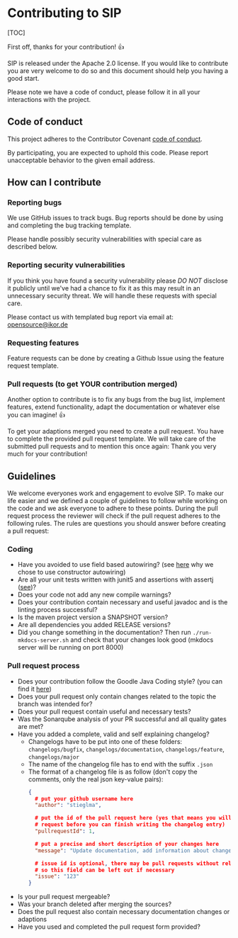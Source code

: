 # Contributing to SIP

[TOC]

First off, thanks for your contribution! :+1:

SIP is released under the Apache 2.0 license. If you would like to contribute you are very welcome to do so and this document should help you having a good start.

Please note we have a code of conduct, please follow it in all your interactions with the project.

## Code of conduct

This project adheres to the Contributor Covenant [code of conduct](./CODE_OF_CONDUCT.md).

By participating, you are expected to uphold this code. Please report unacceptable behavior to the given email address.

## How can I contribute

### Reporting bugs

We use GitHub issues to track bugs. Bug reports should be done by using and completing the bug tracking template.

Please handle possibly security vulnerabilities with special care as described below.

### Reporting security vulnerabilities

If you think you have found a security vulnerability please *DO NOT* disclose it publicly until we've had a chance to fix it as this may result in an unnecessary security threat. We will handle these requests with special care.

Please contact us with templated bug report via email at: opensource@ikor.de

### Requesting features

Feature requests can be done by creating a Github Issue using the feature request template.

### Pull requests (to get YOUR contribution merged)

Another option to contribute is to fix any bugs from the bug list, implement features, extend functionality, adapt the documentation or whatever else you can imagine! :+1:

To get your adaptions merged you need to create a pull request. You have to complete the provided pull request template. We will take care of the submitted pull requests and to mention this once again: Thank you very much for your contribution!

## Guidelines

We welcome everyones work and engagement to evolve SIP. To make our life easier and we defined a couple of guidelines to follow while working on the code and we ask everyone to adhere to these points. During the pull request process the reviewer will check if the pull request adheres to the following rules. The rules are questions you should answer before creating a pull request:

### Coding

- Have you avoided to use field based autowiring? (see [here](http://odrotbohm.de/2013/11/why-field-injection-is-evil/) why we chose to use constructor autowiring)
- Are all your unit tests written with junit5 and assertions with assertj ([see](https://assertj.github.io/doc/))?
- Does your code not add any new compile warnings?
- Does your contribution contain necessary and useful javadoc and is the linting process successful?
- Is the maven project version a SNAPSHOT version?
- Are all dependencies you added RELEASE versions?
- Did you change something in the documentation? Then run `./run-mkdocs-server.sh` and check that your changes look good (mkdocs server will be running on port 8000)

### Pull request process

- Does your contribution follow the Goodle Java Coding style? (you can find it [here](https://github.com/google/google-java-format))
- Does your pull request only contain changes related to the topic the branch was intended for?
- Does your pull request contain useful and necessary tests?
- Was the Sonarqube analysis of your PR successful and all quality gates are met?
- Have you added a complete, valid and self explaining changelog?
    - Changelogs have to be put into one of these folders: `changelogs/bugfix`, `changelogs/documentation`, `changelogs/feature`, `changelogs/major`
    - The name of the changelog file has to end with the suffix `.json`
    - The format of a changelog file is as follow (don't copy the comments, only the real json key-value pairs):
      ```json
      {
        # put your github username here
        "author": "stieglma",

        # put the id of the pull request here (yes that means you will need to create the pull
        # request before you can finish writing the changelog entry)
        "pullrequestId": 1,

        # put a precise and short description of your changes here
        "message": "Update documentation, add information about changelog entries for contributors",

        # issue id is optional, there may be pull requests without related issues,
        # so this field can be left out if necessary
        "issue": "123"
      }
      ```
- Is your pull request mergeable?
- Was your branch deleted after merging the sources?
- Does the pull request also contain necessary documentation changes or adaptions
- Have you used and completed the pull request form provided?
